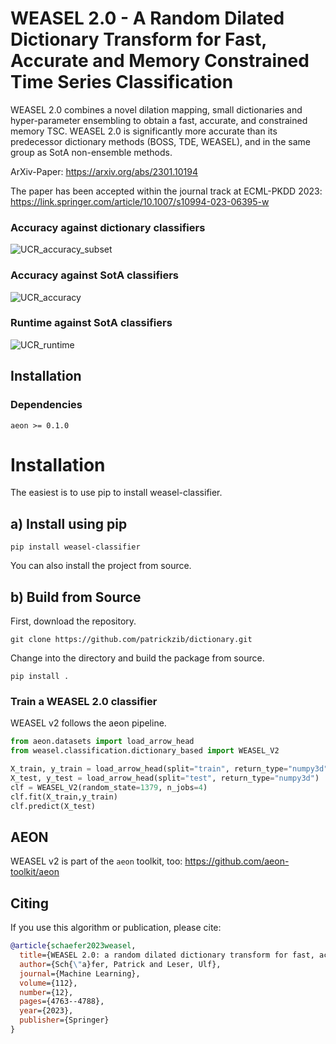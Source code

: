 # WEASEL 2.0 - A Random Dilated Dictionary Transform for Fast, Accurate and Memory Constrained Time Series Classification

WEASEL 2.0 combines a novel dilation mapping, small dictionaries and hyper-parameter ensembling to obtain a fast, accurate, and constrained memory TSC. WEASEL 2.0 is significantly more accurate than its predecessor dictionary methods (BOSS, TDE, WEASEL), and in the same group as SotA non-ensemble methods. 

ArXiv-Paper: https://arxiv.org/abs/2301.10194

The paper has been accepted within the journal track at ECML-PKDD 2023: https://link.springer.com/article/10.1007/s10994-023-06395-w
 
### Accuracy against dictionary classifiers
![UCR_accuracy_subset](https://user-images.githubusercontent.com/7783034/214376239-0115e87e-e426-45fc-8f70-1684989745cc.png)

### Accuracy against SotA classifiers
![UCR_accuracy](https://user-images.githubusercontent.com/7783034/214376249-51f49c4a-1691-4d12-97e0-3d6ade7de4e3.png)

### Runtime against SotA classifiers
![UCR_runtime](https://user-images.githubusercontent.com/7783034/214376264-7961db3b-2f24-488f-abbc-d53433ffacbc.png)


## Installation

### Dependencies
```
aeon >= 0.1.0
```

# Installation

The easiest is to use pip to install weasel-classifier.

## a) Install using pip
```
pip install weasel-classifier
```

You can also install  the project from source.

## b) Build from Source

First, download the repository.
```
git clone https://github.com/patrickzib/dictionary.git
```

Change into the directory and build the package from source.
```
pip install .
```


### Train a WEASEL 2.0 classifier

WEASEL v2 follows the aeon pipeline.

```python
from aeon.datasets import load_arrow_head
from weasel.classification.dictionary_based import WEASEL_V2

X_train, y_train = load_arrow_head(split="train", return_type="numpy3d")
X_test, y_test = load_arrow_head(split="test", return_type="numpy3d")
clf = WEASEL_V2(random_state=1379, n_jobs=4)
clf.fit(X_train,y_train)
clf.predict(X_test)
```


## AEON

WEASEL v2 is part of the `aeon` toolkit, too: https://github.com/aeon-toolkit/aeon


## Citing

If you use this algorithm or publication, please cite:

```bibtex
@article{schaefer2023weasel,
  title={WEASEL 2.0: a random dilated dictionary transform for fast, accurate and memory constrained time series classification},
  author={Sch{\"a}fer, Patrick and Leser, Ulf},
  journal={Machine Learning},
  volume={112},
  number={12},
  pages={4763--4788},
  year={2023},
  publisher={Springer}
}
```
